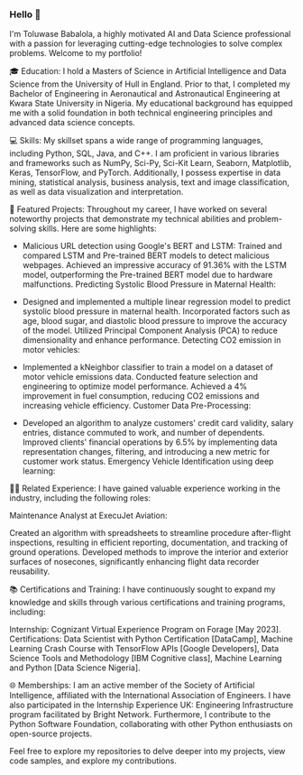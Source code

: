 ### Hello  👋
I'm Toluwase Babalola, a highly motivated AI and Data Science professional with a passion for leveraging cutting-edge technologies to solve complex problems. Welcome to my portfolio!


🎓 Education:
I hold a Masters of Science in Artificial Intelligence and Data Science from the University of Hull in England. Prior to that, I completed my Bachelor of Engineering in Aeronautical and Astronautical Engineering at Kwara State University in Nigeria. My educational background has equipped me with a solid foundation in both technical engineering principles and advanced data science concepts.


💻 Skills:
My skillset spans a wide range of programming languages, including Python, SQL, Java, and C++. I am proficient in various libraries and frameworks such as NumPy, Sci-Py, Sci-Kit Learn, Seaborn, Matplotlib, Keras, TensorFlow, and PyTorch. Additionally, I possess expertise in data mining, statistical analysis, business analysis, text and image classification, as well as data visualization and interpretation.


🚀 Featured Projects:
Throughout my career, I have worked on several noteworthy projects that demonstrate my technical abilities and problem-solving skills. Here are some highlights:

- Malicious URL detection using Google's BERT and LSTM:
Trained and compared LSTM and Pre-trained BERT models to detect malicious webpages.
Achieved an impressive accuracy of 91.36% with the LSTM model, outperforming the Pre-trained BERT model due to hardware malfunctions.
Predicting Systolic Blood Pressure in Maternal Health:

- Designed and implemented a multiple linear regression model to predict systolic blood pressure in maternal health.
Incorporated factors such as age, blood sugar, and diastolic blood pressure to improve the accuracy of the model.
Utilized Principal Component Analysis (PCA) to reduce dimensionality and enhance performance.
Detecting CO2 emission in motor vehicles:

- Implemented a kNeighbor classifier to train a model on a dataset of motor vehicle emissions data.
Conducted feature selection and engineering to optimize model performance.
Achieved a 4% improvement in fuel consumption, reducing CO2 emissions and increasing vehicle efficiency.
Customer Data Pre-Processing:

- Developed an algorithm to analyze customers' credit card validity, salary entries, distance commuted to work, and number of dependents.
Improved clients' financial operations by 6.5% by implementing data representation changes, filtering, and introducing a new metric for customer work status.
Emergency Vehicle Identification using deep learning:


👨‍💼 Related Experience:
I have gained valuable experience working in the industry, including the following roles:

Maintenance Analyst at ExecuJet Aviation:

Created an algorithm with spreadsheets to streamline procedure after-flight inspections, resulting in efficient reporting, documentation, and tracking of ground operations.
Developed methods to improve the interior and exterior surfaces of nosecones, significantly enhancing flight data recorder reusability.


📚 Certifications and Training:
I have continuously sought to expand my knowledge and skills through various certifications and training programs, including:

Internship: Cognizant Virtual Experience Program on Forage [May 2023].
Certifications: Data Scientist with Python Certification [DataCamp], Machine Learning Crash Course with TensorFlow APIs [Google Developers], Data Science Tools and Methodology [IBM Cognitive class], Machine Learning and Python [Data Science Nigeria].


🌐 Memberships:
I am an active member of the Society of Artificial Intelligence, affiliated with the International Association of Engineers. I have also participated in the Internship Experience UK: Engineering Infrastructure program facilitated by Bright Network. Furthermore, I contribute to the Python Software Foundation, collaborating with other Python enthusiasts on open-source projects.

Feel free to explore my repositories to delve deeper into my projects, view code samples, and explore my contributions.
<!--
**xbabs/xbabs** is a ✨ _special_ ✨ repository because its `README.md` (this file) appears on your GitHub profile.

Here are some ideas to get you started:

- 🔭 I’m currently working on ...

- 🌱 I’m currently learning ...
- 👯 I’m looking to collaborate on ...
- 🤔 I’m looking for help with ...
- 
-->
